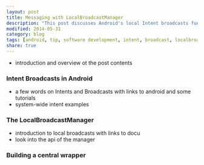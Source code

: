 ```yaml
---
layout: post
title: Messaging with LocalBroadcastManager
description: "This post discusses Android's local Intent broadcasts funtionality and proposes a wrapper around the LocalBroadcastManager class as a solution for a messaging communication between modules in an app."
modified: 2014-05-31
category: blog
tags: [android, tip, software development, intent, broadcast, localbroadcastmanager]
share: true
---
```


- introduction and overview ot the post contents

### Intent Broadcasts in Android

- a few words on Intents and Broadcasts with links to android and some tutorials
- system-wide intent examples

### The LocalBroadcastManager

- introduction to local broadcasts with links to docu
- look into the api of the manager

### Building a central wrapper

